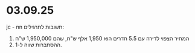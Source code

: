 # 03.09.25
jc - nn
תשובות לתרגילים:
1. המחיר הצפוי לדירה עם 5.5 חדרים הוא 1,950 אלף ש"ח, שהם 1,950,000 ש"ח
2. ההסתברות שווה ל-1.

